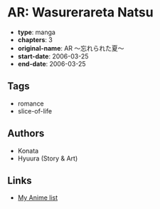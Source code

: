# AR: Wasurerareta Natsu

-   **type**: manga
-   **chapters**: 3
-   **original-name**: AR ～忘れられた夏～
-   **start-date**: 2006-03-25
-   **end-date**: 2006-03-25

## Tags

-   romance
-   slice-of-life

## Authors

-   Konata
-   Hyuura (Story & Art)

## Links

-   [My Anime list](https://myanimelist.net/manga/7453/AR__Wasurerareta_Natsu)
